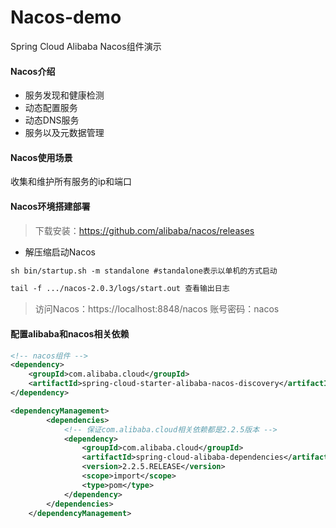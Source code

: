 # Nacos-demo

Spring Cloud Alibaba Nacos组件演示

#### Nacos介绍

- 服务发现和健康检测
- 动态配置服务
- 动态DNS服务
- 服务以及元数据管理

#### Nacos使用场景

收集和维护所有服务的ip和端口

#### Nacos环境搭建部署

> 下载安装：https://github.com/alibaba/nacos/releases

- 解压缩启动Nacos
```xml
sh bin/startup.sh -m standalone #standalone表示以单机的方式启动

tail -f .../nacos-2.0.3/logs/start.out 查看输出日志
```
> 访问Nacos：https://localhost:8848/nacos 账号密码：nacos

#### 配置alibaba和nacos相关依赖
```xml
<!-- nacos组件 -->
<dependency>
    <groupId>com.alibaba.cloud</groupId>
    <artifactId>spring-cloud-starter-alibaba-nacos-discovery</artifactId>
</dependency>

<dependencyManagement>
        <dependencies>
            <!-- 保证com.alibaba.cloud相关依赖都是2.2.5版本 -->
            <dependency>
                <groupId>com.alibaba.cloud</groupId>
                <artifactId>spring-cloud-alibaba-dependencies</artifactId>
                <version>2.2.5.RELEASE</version>
                <scope>import</scope>
                <type>pom</type>
            </dependency>
        </dependencies>
    </dependencyManagement>
```





